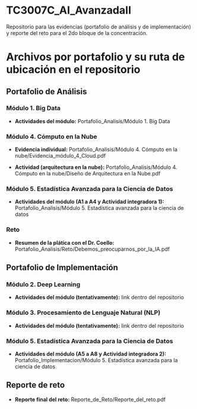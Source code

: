 # TC3007C_AI_AvanzadaII

Repositorio para las evidencias (portafolio de análisis y de implementación) y reporte del reto para el 2do bloque de la concentración.

# Archivos por portafolio y su ruta de ubicación en el repositorio

## Portafolio de Análisis

### Módulo 1. Big Data

* **Actividades del módulo:** Portafolio_Analisis/Módulo 1. Big Data

### Módulo 4. Cómputo en la Nube

* **Evidencia individual:** Portafolio_Analisis/Módulo 4. Cómputo en la nube/Evidencia_módulo_4_Cloud.pdf
  
* **Actividad (arquitectura en la nube):** Portafolio_Analisis/Módulo 4. Cómputo en la nube/Diseño de Arquitectura en la Nube.pdf

### Módulo 5. Estadística Avanzada para la Ciencia de Datos

* **Actividades del módulo (A1 a A4 y Actividad integradora 1):** Portafolio_Analisis/Módulo 5. Estadística avanzada para la ciencia de datos

### Reto

* **Resumen de la plática con el Dr. Coello:** Portafolio_Analisis/Reto/Debemos_preocuparnos_por_la_IA.pdf

## Portafolio de Implementación

### Módulo 2. Deep Learning

* **Actividades del módulo (tentativamente):** link dentro del repositorio

### Módulo 3. Procesamiento de Lenguaje Natural (NLP)

* **Actividades del módulo (tentativamente):** link dentro del repositorio

### Módulo 5. Estadística Avanzada para la Ciencia de Datos

* **Actividades del módulo (A5 a A8 y Actividad integradora 2):** Portafolio_Implementacion/Módulo 5. Estadística avanzada para la ciencia de datos

## Reporte de reto

* **Reporte final del reto:** Reporte_de_Reto/Reporte_del_reto.pdf
